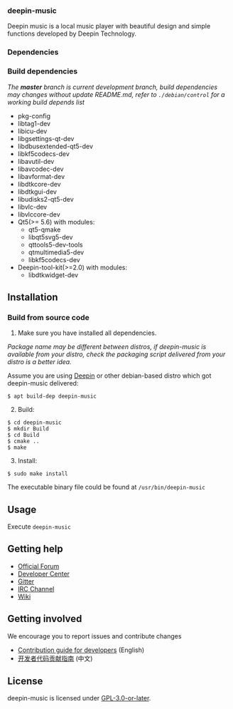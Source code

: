 ### deepin-music

Deepin music  is a local music player with beautiful design and simple functions  developed by Deepin Technology.

### Dependencies

### Build dependencies

_The **master** branch is current development branch, build dependencies may changes without update README.md, refer to `./debian/control` for a working build depends list_

* pkg-config
* libtag1-dev
* libicu-dev
* libgsettings-qt-dev
* libdbusextended-qt5-dev
* libkf5codecs-dev
* libavutil-dev
* libavcodec-dev
* libavformat-dev
* libdtkcore-dev
* libdtkgui-dev
* libudisks2-qt5-dev 
* libvlc-dev
* libvlccore-dev
* Qt5(>= 5.6) with modules:
  - qt5-qmake
  - libqt5svg5-dev
  - qttools5-dev-tools
  - qtmultimedia5-dev
  - libkf5codecs-dev
* Deepin-tool-kit(>=2.0) with modules:
  - libdtkwidget-dev

## Installation

### Build from source code

1. Make sure you have installed all dependencies.

_Package name may be different between distros, if deepin-music is available from your distro, check the packaging script delivered from your distro is a better idea._

Assume you are using [Deepin](https://distrowatch.com/table.php?distribution=deepin) or other debian-based distro which got deepin-music delivered:

``` shell
$ apt build-dep deepin-music
```

2. Build:

```
$ cd deepin-music
$ mkdir Build
$ cd Build
$ cmake ..
$ make
```

3. Install:

```
$ sudo make install
```

The executable binary file could be found at `/usr/bin/deepin-music`

## Usage

Execute `deepin-music`

## Getting help

 - [Official Forum](https://bbs.deepin.org/)
 - [Developer Center](https://github.com/linuxdeepin/developer-center)
 - [Gitter](https://gitter.im/orgs/linuxdeepin/rooms)
 - [IRC Channel](https://webchat.freenode.net/?channels=deepin)
 - [Wiki](https://wiki.deepin.org/)

## Getting involved

We encourage you to report issues and contribute changes

 - [Contribution guide for developers](https://github.com/linuxdeepin/developer-center/wiki/Contribution-Guidelines-for-Developers-en) (English)
 - [开发者代码贡献指南](https://github.com/linuxdeepin/developer-center/wiki/Contribution-Guidelines-for-Developers) (中文)

## License

deepin-music is licensed under [GPL-3.0-or-later](LICENSE).